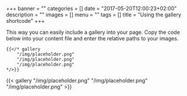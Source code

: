 +++
banner = ""
categories = []
date = "2017-05-20T12:00:23+02:00"
description = ""
images = []
menu = ""
tags = []
title = "Using the gallery shortcode"
+++

This way you can easily include a gallery into your page. Copy the code below into your content file and enter the relative paths to your images.

<!--more-->


    {{</* gallery
        "/img/placeholder.png"
        "/img/placeholder.png"
        "/img/placeholder.png"
    */>}}

<p></p>

{{< gallery "/img/placeholder.png" "/img/placeholder.png" "/img/placeholder.png" >}}
